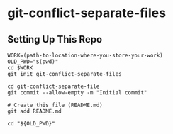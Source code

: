 git-conflict-separate-files
===========================

Setting Up This Repo
--------------------

```
WORK=(path-to-location-where-you-store-your-work)
OLD_PWD="$(pwd)"
cd $WORK
git init git-conflict-separate-files

cd git-conflict-separate-file
git commit --allow-empty -m "Initial commit"

# Create this file (README.md)
git add README.md

cd "${OLD_PWD}"
```
